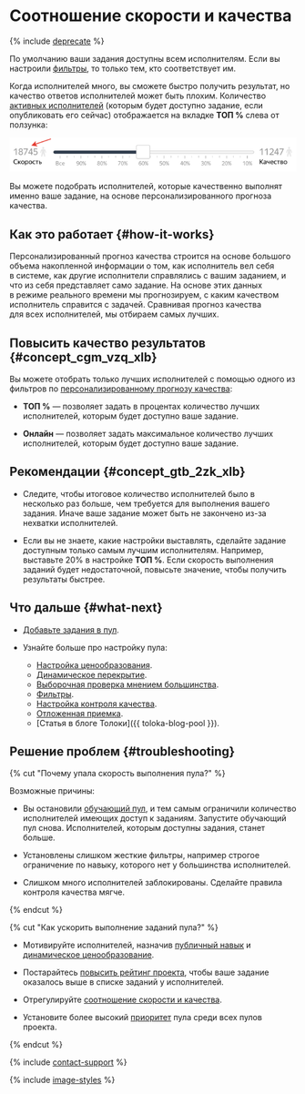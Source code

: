 # Соотношение скорости и качества

{% include [deprecate](../../_includes/deprecate.md) %}

По умолчанию ваши задания доступны всем исполнителям. Если вы настроили [фильтры](filters.md), то только тем, кто соответствует им.

Когда исполнителей много, вы сможете быстро получить результат, но качество ответов исполнителей может быть плохим. Количество [активных исполнителей](../../glossary.md#active-tolokers) (которым будет доступно задание, если опубликовать его сейчас) отображается на вкладке **ТОП %** слева от ползунка:

![](../_images/location-job/adjust_percentage.png)

Вы можете подобрать исполнителей, которые качественно выполнят именно ваше задание, на основе персонализированного прогноза качества.

## Как это работает {#how-it-works}

Персонализированный прогноз качества строится на основе большого объема накопленной информации о том, как исполнитель вел себя в системе, как другие исполнители справлялись с вашим заданием, и что из себя представляет само задание. На основе этих данных в режиме реального времени мы прогнозируем, с каким качеством исполнитель справится с задачей. Сравнивая прогноз качества для всех исполнителей, мы отбираем самых лучших.

## Повысить качество результатов {#concept_cgm_vzq_xlb}

Вы можете отобрать только лучших исполнителей с помощью одного из фильтров по [персонализированному прогнозу качества](../../glossary.md#personilized-quality-forecast):

- **ТОП %** — позволяет задать в процентах количество лучших исполнителей, которым будет доступно ваше задание.

- **Онлайн** — позволяет задать максимальное количество лучших исполнителей, которым будет доступно ваше задание.

## Рекомендации {#concept_gtb_2zk_xlb}

- Следите, чтобы итоговое количество исполнителей было в несколько раз больше, чем требуется для выполнения вашего задания. Иначе ваше задание может быть не закончено из-за нехватки исполнителей.

- Если вы не знаете, какие настройки выставлять, сделайте задание доступным только самым лучшим исполнителям. Например, выставьте 20% в настройке **ТОП %**. Если скорость выполнения заданий будет недостаточной, повысьте значение, чтобы получить результаты быстрее.

## Что дальше {#what-next}

- [Добавьте задания в пул](pool.md).
- Узнайте больше про настройку пула:

    - [Настройка ценообразования](dynamic-pricing.md).
    - [Динамическое перекрытие](dynamic-overlap.md).
    - [Выборочная проверка мнением большинства](selective-mvote.md).
    - [Фильтры](filters.md).
    - [Настройка контроля качества](qa-pool-settings.md).
    - [Отложенная приемка](offline-accept.md).
    - [Статья в блоге Толоки]({{ toloka-blog-pool }}).

## Решение проблем {#troubleshooting}

{% cut "Почему упала скорость выполнения пула?" %}

Возможные причины:

- Вы остановили [обучающий пул](../../glossary.md#training-pool), и тем самым ограничили количество исполнителей имеющих доступ к заданиям. Запустите обучающий пул снова. Исполнителей, которым доступны задания, станет больше.

- Установлены слишком жесткие фильтры, например строгое ограничение по навыку, которого нет у большинства исполнителей.

- Слишком много исполнителей заблокированы. Сделайте правила контроля качества мягче.

{% endcut %}

{% cut "Как ускорить выполнение заданий пула?" %}

- Мотивируйте исполнителей, назначив [публичный навык](nav-create.md#public) и [динамическое ценообразование](dynamic-pricing.md).

- Постарайтесь [повысить рейтинг проекта](project_rating_stat.md), чтобы ваше задание оказалось выше в списке заданий у исполнителей.

- Отрегулируйте [соотношение скорости и качества](adjust.md).

- Установите более высокий [приоритет](pool_poolparams.md#priority) пула среди всех пулов проекта.

{% endcut %}

{% include [contact-support](../_includes/contact-support.md) %}

{% include [image-styles](../../../_includes/image-styles-internal.md) %}